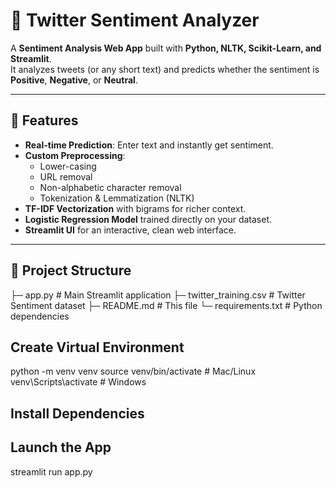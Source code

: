 # 💬 Twitter Sentiment Analyzer

A **Sentiment Analysis Web App** built with **Python, NLTK, Scikit-Learn, and Streamlit**.  
It analyzes tweets (or any short text) and predicts whether the sentiment is **Positive**, **Negative**, or **Neutral**.

---

## 🚀 Features
- **Real-time Prediction**: Enter text and instantly get sentiment.
- **Custom Preprocessing**:
  - Lower-casing
  - URL removal
  - Non-alphabetic character removal
  - Tokenization & Lemmatization (NLTK)
- **TF-IDF Vectorization** with bigrams for richer context.
- **Logistic Regression Model** trained directly on your dataset.
- **Streamlit UI** for an interactive, clean web interface.

---

## 📂 Project Structure
├─ app.py # Main Streamlit application
├─ twitter_training.csv # Twitter Sentiment dataset 
├─ README.md # This file
└─ requirements.txt # Python dependencies

## Create Virtual Environment
python -m venv venv
source venv/bin/activate   # Mac/Linux
venv\Scripts\activate      # Windows

## Install Dependencies

## Launch the App
streamlit run app.py
